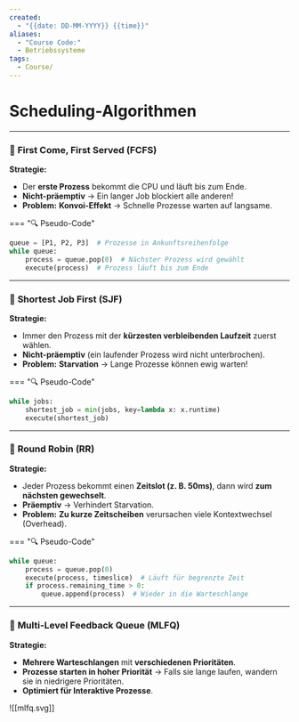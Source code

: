 ```yaml
---
created:
  - "{{date: DD-MM-YYYY}} {{time}}"
aliases:
  - "Course Code:"
  - Betriebssysteme
tags:
  - Course/
---
```

#  **Scheduling-Algorithmen**

---
### 🔀 **First Come, First Served (FCFS)**

**Strategie:**

- Der **erste Prozess** bekommt die CPU und läuft bis zum Ende.
- **Nicht-präemptiv** → Ein langer Job blockiert alle anderen!
- **Problem:** **Konvoi-Effekt** → Schnelle Prozesse warten auf langsame.

=== "🔍 Pseudo-Code"


```python
queue = [P1, P2, P3]  # Prozesse in Ankunftsreihenfolge
while queue:
    process = queue.pop(0)  # Nächster Prozess wird gewählt
    execute(process)  # Prozess läuft bis zum Ende
```

---

### 🔀 **Shortest Job First (SJF)**

**Strategie:**

- Immer den Prozess mit der **kürzesten verbleibenden Laufzeit** zuerst wählen.
- **Nicht-präemptiv** (ein laufender Prozess wird nicht unterbrochen).
- **Problem:** **Starvation** → Lange Prozesse können ewig warten!

=== "🔍 Pseudo-Code"

```python
while jobs:
    shortest_job = min(jobs, key=lambda x: x.runtime)
    execute(shortest_job)
```

---

### 🔀 **Round Robin (RR)**

**Strategie:**

- Jeder Prozess bekommt einen **Zeitslot (z. B. 50ms)**, dann wird **zum nächsten gewechselt**.
- **Präemptiv** → Verhindert Starvation.
- **Problem:** **Zu kurze Zeitscheiben** verursachen viele Kontextwechsel (Overhead).

=== "🔍 Pseudo-Code"

```python
while queue:
    process = queue.pop(0)
    execute(process, timeslice)  # Läuft für begrenzte Zeit
    if process.remaining_time > 0:
        queue.append(process)  # Wieder in die Warteschlange
```


---

### 🔀 **Multi-Level Feedback Queue (MLFQ)**

**Strategie:**

- **Mehrere Warteschlangen** mit **verschiedenen Prioritäten**.
- **Prozesse starten in hoher Priorität** → Falls sie lange laufen, wandern sie in niedrigere Prioritäten.
- **Optimiert für Interaktive Prozesse**.

![[mlfq.svg]]